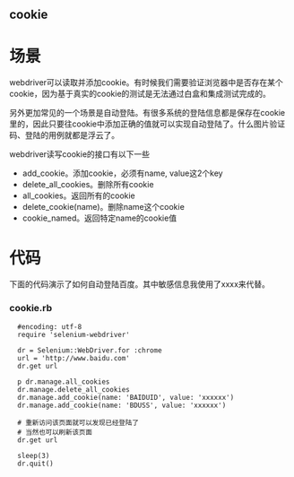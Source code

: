 cookie
------------

场景
====
webdriver可以读取并添加cookie。有时候我们需要验证浏览器中是否存在某个cookie，因为基于真实的cookie的测试是无法通过白盒和集成测试完成的。

另外更加常见的一个场景是自动登陆。有很多系统的登陆信息都是保存在cookie里的，因此只要往cookie中添加正确的值就可以实现自动登陆了。什么图片验证码、登陆的用例就都是浮云了。

webdriver读写cookie的接口有以下一些

* add_cookie。添加cookie，必须有name, value这2个key
* delete_all_cookies。删除所有cookie
* all_cookies。返回所有的cookie
* delete_cookie(name)。删除name这个cookie
* cookie_named。返回特定name的cookie值


代码
====
下面的代码演示了如何自动登陆百度。其中敏感信息我使用了xxxx来代替。
### cookie.rb
```
  #encoding: utf-8
  require 'selenium-webdriver'

  dr = Selenium::WebDriver.for :chrome
  url = 'http://www.baidu.com'
  dr.get url

  p dr.manage.all_cookies
  dr.manage.delete_all_cookies
  dr.manage.add_cookie(name: 'BAIDUID', value: 'xxxxxx')
  dr.manage.add_cookie(name: 'BDUSS', value: 'xxxxxx')

  # 重新访问该页面就可以发现已经登陆了
  # 当然也可以刷新该页面
  dr.get url

  sleep(3)
  dr.quit()
```

